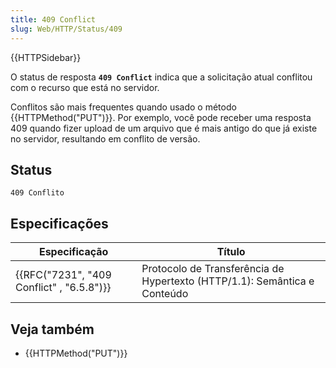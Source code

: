 ```yaml
---
title: 409 Conflict
slug: Web/HTTP/Status/409
---
```


{{HTTPSidebar}}

O status de resposta **`409 Conflict`** indica que a solicitação atual conflitou com o recurso que está no servidor.

Conflitos são mais frequentes quando usado o método {{HTTPMethod("PUT")}}. Por exemplo, você pode receber uma resposta 409 quando fizer upload de um arquivo que é mais antigo do que já existe no servidor, resultando em conflito de versão.

## Status

```
409 Conflito
```

## Especificações

| Especificação                                            | Título                                                                    |
| -------------------------------------------------------- | ------------------------------------------------------------------------- |
| {{RFC("7231", "409 Conflict" , "6.5.8")}} | Protocolo de Transferência de Hypertexto (HTTP/1.1): Semântica e Conteúdo |

## Veja também

- {{HTTPMethod("PUT")}}
